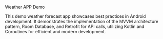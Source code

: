 Weather APP Demo

This demo weather forecast app showcases best practices in Android development. It demonstrates the implementation of the MVVM architecture pattern, Room Database, and Retrofit for API calls, utilizing Kotlin and Coroutines for efficient and modern development.
